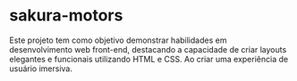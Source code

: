 # sakura-motors
Este projeto tem como objetivo demonstrar habilidades em desenvolvimento web front-end, destacando a capacidade de criar layouts elegantes e funcionais utilizando HTML e CSS. Ao criar uma experiência de usuário imersiva.
